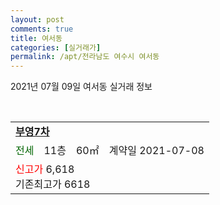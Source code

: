 ```yaml
---
layout: post
comments: true
title: 여서동
categories: [실거래가]
permalink: /apt/전라남도 여수시 여서동
---
```


2021년 07월 09일 여서동 실거래 정보

<script type="text/javascript">
  google.charts.load('current', {'packages':['corechart']});
  google.charts.setOnLoadCallback(drawChart);

  function drawChart() {
    var data = google.visualization.arrayToDataTable([['거래일', '매매', '전월세', '전매'], ['20-07', 28, 34, 0], ['20-08', 13, 61, 0], ['20-09', 21, 67, 0], ['20-10', 40, 71, 0], ['20-11', 25, 67, 0], ['20-12', 25, 78, 0], ['21-01', 14, 61, 0], ['21-02', 22, 78, 0], ['21-03', 24, 83, 0], ['21-04', 25, 73, 0], ['21-05', 27, 60, 0], ['21-06', 15, 54, 0], ['21-07', 1, 15, 0]]);

    var options = {
      title: '최근 1년간 유형별 거래량 추이',
      legend: { position: 'bottom' }
    };

    var chart = new google.visualization.LineChart(document.getElementById('columnchart_material'));
    chart.draw(data, (options));년간 
  }
</script>

<div id="columnchart_material" style="width: 95%; margin-left: -35px; display: block"></div>
<br>
<table>
  <tr>
    <td colspan="4" style="font-weight: bold;"><a href="https://search.naver.com/search.naver?query=여서동 부영7차">부영7차</a></td>
  </tr>
    
  <tr>
    <td><a style="color: darkgreen">전세</a></td>
    <td>11층</td>
    <td>60㎡</td>
    <td>계약일 2021-07-08</td>
  </tr>
  <tr>
    <td colspan="4"><a style="color: red;">신고가 </a>6,618<br>기존최고가 6618</td>
  </tr>
    
</table>
    
